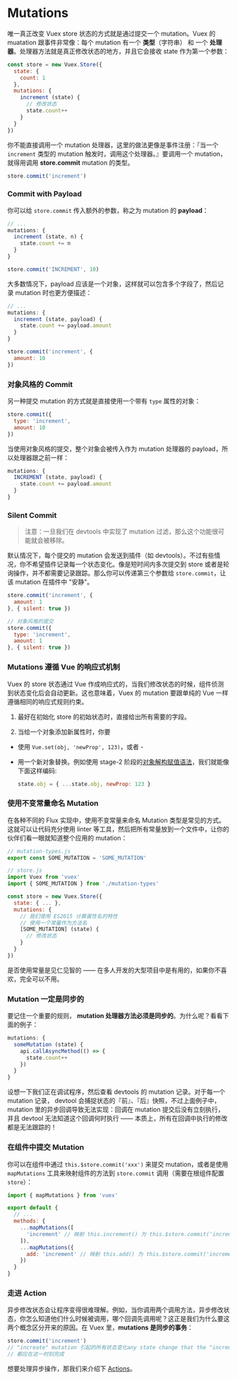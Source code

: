 # Mutations

唯一真正改变 Vuex store 状态的方式就是通过提交一个 mutation。Vuex 的 muatation 跟事件非常像：每个 mutation 有一个 **类型**（字符串） 和 一个 **处理器**。处理器方法就是真正修改状态的地方，并且它会接收 state 作为第一个参数：

``` js
const store = new Vuex.Store({
  state: {
    count: 1
  },
  mutations: {
    increment (state) {
      // 修改状态
      state.count++
    }
  }
})
```

你不能直接调用一个 mutation 处理器，这里的做法更像是事件注册：『当一个 `increment` 类型的 mutation 触发时，调用这个处理器。』要调用一个 mutation，就得用调用 **store.commit** mutation 的类型。

``` js
store.commit('increment')
```

### Commit with Payload

你可以给 `store.commit` 传入额外的参数，称之为 mutation 的 **payload**：

``` js
// ...
mutations: {
  increment (state, n) {
    state.count += n
  }
}
```
``` js
store.commit('INCREMENT', 10)
```

大多数情况下，payload 应该是一个对象，这样就可以包含多个字段了，然后记录 mutation 时也更方便描述：

``` js
// ...
mutations: {
  increment (state, payload) {
    state.count += payload.amount
  }
}
```
``` js
store.commit('increment', {
  amount: 10
})
```

### 对象风格的 Commit

另一种提交 mutation 的方式就是直接使用一个带有 `type` 属性的对象：

``` js
store.commit({
  type: 'increment',
  amount: 10
})
```

当使用对象风格的提交，整个对象会被传入作为 mutation 处理器的 payload，所以处理器跟之前一样：

``` js
mutations: {
  INCREMENT (state, payload) {
    state.count += payload.amount
  }
}
```

### Silent Commit

> 注意：一旦我们在 devtools 中实现了 mutation 过滤，那么这个功能很可能就会被移除。

默认情况下，每个提交的 mutation 会发送到插件（如 devtools）。不过有些情况，你不希望插件记录每一个状态变化。像是短时间内多次提交到 store 或者是轮询操作，并不都需要记录跟踪。那么你可以传递第三个参数给 `store.commit`，让该 mutation 在插件中 "安静"。

``` js
store.commit('increment', {
  amount: 1
}, { silent: true })

// 对象风格的提交
store.commit({
  type: 'increment',
  amount: 1
}, { silent: true })
```

### Mutations 遵循 Vue 的响应式机制

Vuex 的 store 状态通过 Vue 作成响应式的，当我们修改状态的时候，组件侦测到状态变化后会自动更新。这也意味着，Vuex 的 mutation 要跟单纯的 Vue 一样遵循相同的响应式规则约束。

1. 最好在初始化 store 的初始状态时，直接给出所有需要的字段。

2. 当给一个对象添加新属性时，你要

  - 使用 `Vue.set(obj, 'newProp', 123)`，或者 -

  - 用一个新对象替换。例如使用 stage-2 阶段的[对象解构赋值语法](https://github.com/sebmarkbage/ecmascript-rest-spread)，我们就能像下面这样编码:

    ``` js
    state.obj = { ...state.obj, newProp: 123 }
    ```

### 使用不变常量命名 Mutation

在各种不同的 Flux 实现中，使用不变常量来命名 Mutation 类型是常见的方式。这就可以让代码充分使用 linter 等工具，然后把所有常量放到一个文件中，让你的伙伴们看一眼就知道整个应用的 mutation：

``` js
// mutation-types.js
export const SOME_MUTATION = 'SOME_MUTATION'
```

``` js
// store.js
import Vuex from 'vuex'
import { SOME_MUTATION } from './mutation-types'

const store = new Vuex.Store({
  state: { ... },
  mutations: {
    // 我们使用 ES2015 计算属性名的特性
    // 使用一个常量作为方法名
    [SOME_MUTATION] (state) {
      // 修改状态
    }
  }
})
```

是否使用常量是见仁见智的 —— 在多人开发的大型项目中是有用的，如果你不喜欢，完全可以不用。

### Mutation 一定是同步的

要记住一个重要的规则， **mutation 处理器方法必须是同步的**。为什么呢？看看下面的例子：

``` js
mutations: {
  someMutation (state) {
    api.callAsyncMethod(() => {
      state.count++
    })
  }
}
```

设想一下我们正在调试程序，然后查看 devtools 的 mutation 记录。对于每一个 mutation 记录， devtool 会捕捉状态的『前』、『后』快照，不过上面例子中，mutation 里的异步回调导致无法实现：回调在 mutation 提交后没有立刻执行，并且 devtool 无法知道这个回调何时执行 —— 本质上，所有在回调中执行的修改都是无法跟踪的！

### 在组件中提交 Mutation

你可以在组件中通过 `this.$store.commit('xxx')` 来提交 mutation，或者是使用 `mapMutations` 工具来映射组件的方法到 `store.commit` 调用（需要在根组件配置 `store`）：

``` js
import { mapMutations } from 'vuex'

export default {
  // ...
  methods: {
    ...mapMutations([
      'increment' // 映射 this.increment() 为 this.$store.commit('increment')
    ]),
    ...mapMutations({
      add: 'increment' // 映射 this.add() 为 this.$store.commit('increment')
    })
  }
}
```

### 走进 Action

异步修改状态会让程序变得很难理解。例如，当你调用两个调用方法，异步修改状态，你怎么知道他们什么时候被调用，哪个回调先调用呢？这正是我们为什么要这两个概念区分开来的原因。在 Vuex 里，**mutations 是同步的事务**：

``` js
store.commit('increment')
// "increate" mutation 引起的所有状态变化any state change that the "increment" mutation may cause
// 都应在这一时刻完成
```

想要处理异步操作，那我们来介绍下 [Actions](actions.md)。
